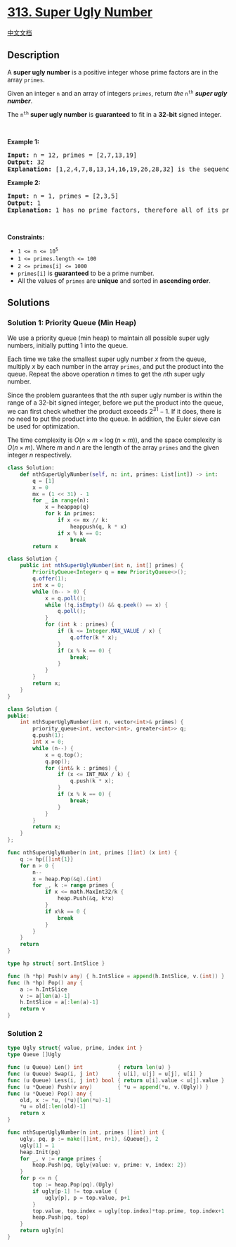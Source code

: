 # [313. Super Ugly Number](https://leetcode.com/problems/super-ugly-number)

[中文文档](/solution/0300-0399/0313.Super%20Ugly%20Number/README.md)

<!-- tags:Array,Math,Dynamic Programming -->

<!-- difficulty:Medium -->

## Description

<p>A <strong>super ugly number</strong> is a positive integer whose prime factors are in the array <code>primes</code>.</p>

<p>Given an integer <code>n</code> and an array of integers <code>primes</code>, return <em>the</em> <code>n<sup>th</sup></code> <em><strong>super ugly number</strong></em>.</p>

<p>The <code>n<sup>th</sup></code> <strong>super ugly number</strong> is <strong>guaranteed</strong> to fit in a <strong>32-bit</strong> signed integer.</p>

<p>&nbsp;</p>
<p><strong class="example">Example 1:</strong></p>

<pre>
<strong>Input:</strong> n = 12, primes = [2,7,13,19]
<strong>Output:</strong> 32
<strong>Explanation:</strong> [1,2,4,7,8,13,14,16,19,26,28,32] is the sequence of the first 12 super ugly numbers given primes = [2,7,13,19].
</pre>

<p><strong class="example">Example 2:</strong></p>

<pre>
<strong>Input:</strong> n = 1, primes = [2,3,5]
<strong>Output:</strong> 1
<strong>Explanation:</strong> 1 has no prime factors, therefore all of its prime factors are in the array primes = [2,3,5].
</pre>

<p>&nbsp;</p>
<p><strong>Constraints:</strong></p>

<ul>
	<li><code>1 &lt;= n &lt;= 10<sup>5</sup></code></li>
	<li><code>1 &lt;= primes.length &lt;= 100</code></li>
	<li><code>2 &lt;= primes[i] &lt;= 1000</code></li>
	<li><code>primes[i]</code> is <strong>guaranteed</strong> to be a prime number.</li>
	<li>All the values of <code>primes</code> are <strong>unique</strong> and sorted in <strong>ascending order</strong>.</li>
</ul>

## Solutions

### Solution 1: Priority Queue (Min Heap)

We use a priority queue (min heap) to maintain all possible super ugly numbers, initially putting $1$ into the queue.

Each time we take the smallest super ugly number $x$ from the queue, multiply $x$ by each number in the array `primes`, and put the product into the queue. Repeat the above operation $n$ times to get the $n$th super ugly number.

Since the problem guarantees that the $n$th super ugly number is within the range of a 32-bit signed integer, before we put the product into the queue, we can first check whether the product exceeds $2^{31} - 1$. If it does, there is no need to put the product into the queue. In addition, the Euler sieve can be used for optimization.

The time complexity is $O(n \times m \times \log (n \times m))$, and the space complexity is $O(n \times m)$. Where $m$ and $n$ are the length of the array `primes` and the given integer $n$ respectively.

<!-- tabs:start -->

```python
class Solution:
    def nthSuperUglyNumber(self, n: int, primes: List[int]) -> int:
        q = [1]
        x = 0
        mx = (1 << 31) - 1
        for _ in range(n):
            x = heappop(q)
            for k in primes:
                if x <= mx // k:
                    heappush(q, k * x)
                if x % k == 0:
                    break
        return x
```

```java
class Solution {
    public int nthSuperUglyNumber(int n, int[] primes) {
        PriorityQueue<Integer> q = new PriorityQueue<>();
        q.offer(1);
        int x = 0;
        while (n-- > 0) {
            x = q.poll();
            while (!q.isEmpty() && q.peek() == x) {
                q.poll();
            }
            for (int k : primes) {
                if (k <= Integer.MAX_VALUE / x) {
                    q.offer(k * x);
                }
                if (x % k == 0) {
                    break;
                }
            }
        }
        return x;
    }
}
```

```cpp
class Solution {
public:
    int nthSuperUglyNumber(int n, vector<int>& primes) {
        priority_queue<int, vector<int>, greater<int>> q;
        q.push(1);
        int x = 0;
        while (n--) {
            x = q.top();
            q.pop();
            for (int& k : primes) {
                if (x <= INT_MAX / k) {
                    q.push(k * x);
                }
                if (x % k == 0) {
                    break;
                }
            }
        }
        return x;
    }
};
```

```go
func nthSuperUglyNumber(n int, primes []int) (x int) {
	q := hp{[]int{1}}
	for n > 0 {
		n--
		x = heap.Pop(&q).(int)
		for _, k := range primes {
			if x <= math.MaxInt32/k {
				heap.Push(&q, k*x)
			}
			if x%k == 0 {
				break
			}
		}
	}
	return
}

type hp struct{ sort.IntSlice }

func (h *hp) Push(v any) { h.IntSlice = append(h.IntSlice, v.(int)) }
func (h *hp) Pop() any {
	a := h.IntSlice
	v := a[len(a)-1]
	h.IntSlice = a[:len(a)-1]
	return v
}
```

<!-- tabs:end -->

### Solution 2

<!-- tabs:start -->

```go
type Ugly struct{ value, prime, index int }
type Queue []Ugly

func (u Queue) Len() int           { return len(u) }
func (u Queue) Swap(i, j int)      { u[i], u[j] = u[j], u[i] }
func (u Queue) Less(i, j int) bool { return u[i].value < u[j].value }
func (u *Queue) Push(v any)        { *u = append(*u, v.(Ugly)) }
func (u *Queue) Pop() any {
	old, x := *u, (*u)[len(*u)-1]
	*u = old[:len(old)-1]
	return x
}

func nthSuperUglyNumber(n int, primes []int) int {
	ugly, pq, p := make([]int, n+1), &Queue{}, 2
	ugly[1] = 1
	heap.Init(pq)
	for _, v := range primes {
		heap.Push(pq, Ugly{value: v, prime: v, index: 2})
	}
	for p <= n {
		top := heap.Pop(pq).(Ugly)
		if ugly[p-1] != top.value {
			ugly[p], p = top.value, p+1
		}
		top.value, top.index = ugly[top.index]*top.prime, top.index+1
		heap.Push(pq, top)
	}
	return ugly[n]
}
```

<!-- tabs:end -->

<!-- end -->
